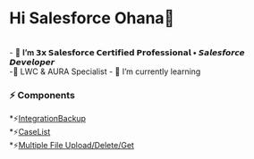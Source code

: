 <h1>Hi Salesforce Ohana👋</h1></br>
- 👀 <b>I’m 𝟯𝘅 𝗦𝗮𝗹𝗲𝘀𝗳𝗼𝗿𝗰𝗲 𝗖𝗲𝗿𝘁𝗶𝗳𝗶𝗲𝗱 𝗣𝗿𝗼𝗳𝗲𝘀𝘀𝗶𝗼𝗻𝗮𝗹 • 𝙎𝙖𝙡𝙚𝙨𝙛𝙤𝙧𝙘𝙚 𝘿𝙚𝙫𝙚𝙡𝙤𝙥𝙚𝙧</b></br>
-🌱  LWC & AURA Specialist
- 🌱 I’m currently learning
<h3>⚡ Components</h3>
    *⚡<a href="https://github.com/RoshinaAzmat99/IntegrationBackup">IntegrationBackup</a></br>
    *⚡<a href="https://github.com/RoshinaAzmat99/CaseList">CaseList</a></br>
    *⚡<a href="https://github.com/RoshinaAzmat99/Backup">Multiple File Upload/Delete/Get</a>
